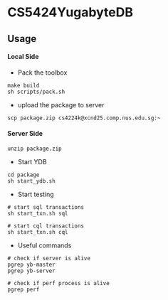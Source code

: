 # CS5424YugabyteDB

## Usage
#### Local Side
* Pack the toolbox
```
make build
sh scripts/pack.sh
```

* upload the package to server
```
scp package.zip cs4224k@xcnd25.comp.nus.edu.sg:~
```

#### Server Side
```
unzip package.zip
```

* Start YDB
```
cd package
sh start_ydb.sh
```

* Start testing
```
# start sql transactions
sh start_txn.sh sql

# start cql transactions
sh start_txn.sh cql
```

* Useful commands
```
# check if server is alive
pgrep yb-master
pgrep yb-server

# check if perf process is alive
pgrep perf
```

